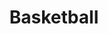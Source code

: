 ---
pid: CH397
title: Basketball
location_transcription: Diamond Street in the school yard
zipcode: 
outside_phl: 
neighborhood: 
age: '9'
age_range: 6-13
instagram: 
image_file_name: CH_397.jpg
proposal_transcription: A big orange basketball that you can walk on top of.
topic: Sports
topic_summary: '0'
type: 
keywords_other: 
credit: Jaleim
image_labels: 
twitter: 
facebook: 
permalink: "/monuments/ch397/"
layout: item-page
---